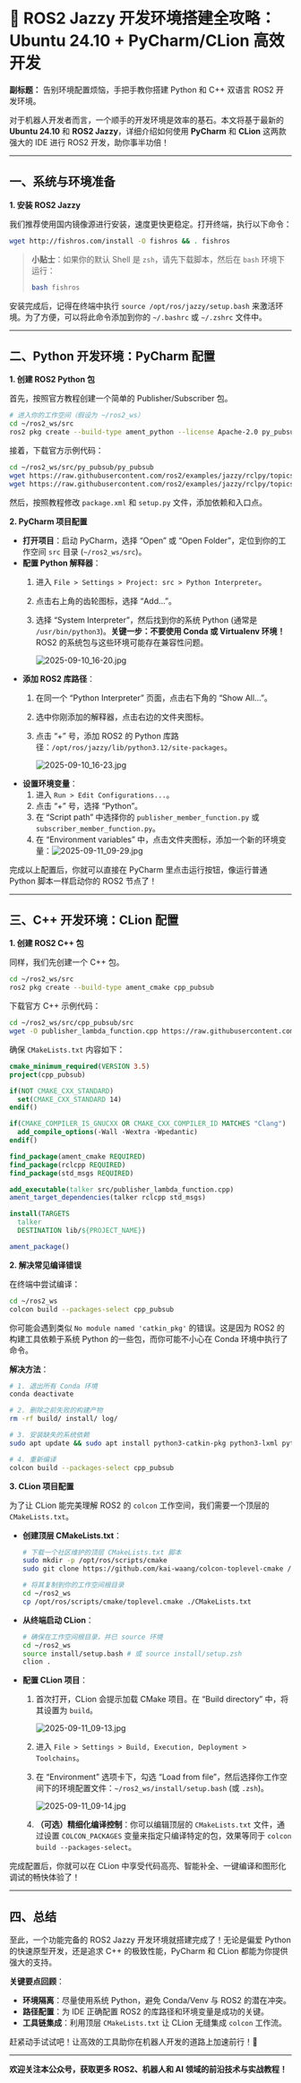 # 🤖 ROS2 Jazzy 开发环境搭建全攻略：Ubuntu 24.10 + PyCharm/CLion 高效开发

**副标题：** 告别环境配置烦恼，手把手教你搭建 Python 和 C++ 双语言 ROS2 开发环境。

对于机器人开发者而言，一个顺手的开发环境是效率的基石。本文将基于最新的 **Ubuntu 24.10** 和 **ROS2 Jazzy**，详细介绍如何使用 **PyCharm** 和 **CLion** 这两款强大的 IDE 进行 ROS2 开发，助你事半功倍！

---

## 一、系统与环境准备

**1. 安装 ROS2 Jazzy**

我们推荐使用国内镜像源进行安装，速度更快更稳定。打开终端，执行以下命令：

```bash
wget http://fishros.com/install -O fishros && . fishros
```

> **小贴士**：如果你的默认 Shell 是 `zsh`，请先下载脚本，然后在 `bash` 环境下运行：
>
> ```bash
> bash fishros
> ```

安装完成后，记得在终端中执行 `source /opt/ros/jazzy/setup.bash` 来激活环境。为了方便，可以将此命令添加到你的 `~/.bashrc` 或 `~/.zshrc` 文件中。

---

## 二、Python 开发环境：PyCharm 配置

**1. 创建 ROS2 Python 包**

首先，按照官方教程创建一个简单的 Publisher/Subscriber 包。

```bash
# 进入你的工作空间（假设为 ~/ros2_ws）
cd ~/ros2_ws/src
ros2 pkg create --build-type ament_python --license Apache-2.0 py_pubsub
```

接着，下载官方示例代码：

```bash
cd ~/ros2_ws/src/py_pubsub/py_pubsub
wget https://raw.githubusercontent.com/ros2/examples/jazzy/rclpy/topics/minimal_publisher/examples_rclpy_minimal_publisher/publisher_member_function.py
wget https://raw.githubusercontent.com/ros2/examples/jazzy/rclpy/topics/minimal_subscriber/examples_rclpy_minimal_subscriber/subscriber_member_function.py
```

然后，按照教程修改 `package.xml` 和 `setup.py` 文件，添加依赖和入口点。

**2. PyCharm 项目配置**

* **打开项目**：启动 PyCharm，选择 “Open” 或 “Open Folder”，定位到你的工作空间 `src` 目录 (`~/ros2_ws/src`)。
* **配置 Python 解释器**：
  1. 进入 `File > Settings > Project: src > Python Interpreter`。
  2. 点击右上角的齿轮图标，选择 “Add...”。
  3. 选择 “System Interpreter”，然后找到你的系统 Python (通常是 `/usr/bin/python3`)。**关键一步：不要使用 Conda 或 Virtualenv 环境！** ROS2 的系统包与这些环境可能存在兼容性问题。

     ![2025-09-10_16-20.jpg](https://cdn.jsdelivr.net/gh/zilong-ding/note-gen-image-sync@main/853e1cea-aec5-4fe2-bf47-13e9aeac0953.jpeg)
* **添加 ROS2 库路径**：
  1. 在同一个 “Python Interpreter” 页面，点击右下角的 “Show All...”。
  2. 选中你刚添加的解释器，点击右边的文件夹图标。
  3. 点击 “+” 号，添加 ROS2 的 Python 库路径：`/opt/ros/jazzy/lib/python3.12/site-packages`。

     ![2025-09-10_16-23.jpg](https://cdn.jsdelivr.net/gh/zilong-ding/note-gen-image-sync@main/134c3c4a-bef0-4896-89f0-bf405b93de42.jpeg)
* **设置环境变量**：
  1. 进入 `Run > Edit Configurations...`。
  2. 点击 “+” 号，选择 “Python”。
  3. 在 “Script path” 中选择你的 `publisher_member_function.py` 或 `subscriber_member_function.py`。
  4. 在 “Environment variables” 中，点击文件夹图标，添加一个新的环境变量：![2025-09-11_09-29.jpg](https://cdn.jsdelivr.net/gh/zilong-ding/note-gen-image-sync@main/ce444fba-6fe7-42cc-8944-a13a803cfce7.jpeg)

完成以上配置后，你就可以直接在 PyCharm 里点击运行按钮，像运行普通 Python 脚本一样启动你的 ROS2 节点了！

---

## 三、C++ 开发环境：CLion 配置

**1. 创建 ROS2 C++ 包**

同样，我们先创建一个 C++ 包。

```bash
cd ~/ros2_ws/src
ros2 pkg create --build-type ament_cmake cpp_pubsub
```

下载官方 C++ 示例代码：

```bash
cd ~/ros2_ws/src/cpp_pubsub/src
wget -O publisher_lambda_function.cpp https://raw.githubusercontent.com/ros2/examples/jazzy/rclcpp/topics/minimal_publisher/lambda.cpp
```

确保 `CMakeLists.txt` 内容如下：

```cmake
cmake_minimum_required(VERSION 3.5)
project(cpp_pubsub)

if(NOT CMAKE_CXX_STANDARD)
  set(CMAKE_CXX_STANDARD 14)
endif()

if(CMAKE_COMPILER_IS_GNUCXX OR CMAKE_CXX_COMPILER_ID MATCHES "Clang")
  add_compile_options(-Wall -Wextra -Wpedantic)
endif()

find_package(ament_cmake REQUIRED)
find_package(rclcpp REQUIRED)
find_package(std_msgs REQUIRED)

add_executable(talker src/publisher_lambda_function.cpp)
ament_target_dependencies(talker rclcpp std_msgs)

install(TARGETS
  talker
  DESTINATION lib/${PROJECT_NAME})

ament_package()
```

**2. 解决常见编译错误**

在终端中尝试编译：

```bash
cd ~/ros2_ws
colcon build --packages-select cpp_pubsub
```

你可能会遇到类似 `No module named 'catkin_pkg'` 的错误。这是因为 ROS2 的构建工具依赖于系统 Python 的一些包，而你可能不小心在 Conda 环境中执行了命令。

**解决方法**：

```bash
# 1. 退出所有 Conda 环境
conda deactivate

# 2. 删除之前失败的构建产物
rm -rf build/ install/ log/

# 3. 安装缺失的系统依赖
sudo apt update && sudo apt install python3-catkin-pkg python3-lxml python3-pkg-resources

# 4. 重新编译
colcon build --packages-select cpp_pubsub
```

**3. CLion 项目配置**

为了让 CLion 能完美理解 ROS2 的 `colcon` 工作空间，我们需要一个顶层的 `CMakeLists.txt`。

* **创建顶层 CMakeLists.txt**：

  ```bash
  # 下载一个社区维护的顶层 CMakeLists.txt 脚本
  sudo mkdir -p /opt/ros/scripts/cmake
  sudo git clone https://github.com/kai-waang/colcon-toplevel-cmake /opt/ros/scripts/cmake

  # 将其复制到你的工作空间根目录
  cd ~/ros2_ws
  cp /opt/ros/scripts/cmake/toplevel.cmake ./CMakeLists.txt
  ```
* **从终端启动 CLion**：

  ```bash
  # 确保在工作空间根目录，并已 source 环境
  cd ~/ros2_ws
  source install/setup.bash # 或 source install/setup.zsh
  clion .
  ```
* **配置 CLion 项目**：

  1. 首次打开，CLion 会提示加载 CMake 项目。在 “Build directory” 中，将其设置为 `build`。

     ![2025-09-11_09-13.jpg](https://cdn.jsdelivr.net/gh/zilong-ding/note-gen-image-sync@main/043a758a-2079-4fd7-a466-ff44f23af457.jpeg)
  2. 进入 `File > Settings > Build, Execution, Deployment > Toolchains`。
  3. 在 “Environment” 选项卡下，勾选 “Load from file”，然后选择你工作空间下的环境配置文件：`~/ros2_ws/install/setup.bash` (或 `.zsh`)。

     ![2025-09-11_09-14.jpg](https://cdn.jsdelivr.net/gh/zilong-ding/note-gen-image-sync@main/5463c0e3-7fb7-4a65-aaec-4f9ea6445c12.jpeg)
  4. **（可选）精细化编译控制**：你可以编辑顶层的 `CMakeLists.txt` 文件，通过设置 `COLCON_PACKAGES` 变量来指定只编译特定的包，效果等同于 `colcon build --packages-select`。

完成配置后，你就可以在 CLion 中享受代码高亮、智能补全、一键编译和图形化调试的畅快体验了！

---

## 四、总结

至此，一个功能完备的 ROS2 Jazzy 开发环境就搭建完成了！无论是偏爱 Python 的快速原型开发，还是追求 C++ 的极致性能，PyCharm 和 CLion 都能为你提供强大的支持。

**关键要点回顾**：

* **环境隔离**：尽量使用系统 Python，避免 Conda/Venv 与 ROS2 的潜在冲突。
* **路径配置**：为 IDE 正确配置 ROS2 的库路径和环境变量是成功的关键。
* **工具链集成**：利用顶层 `CMakeLists.txt` 让 CLion 无缝集成 `colcon` 工作流。

赶紧动手试试吧！让高效的工具助你在机器人开发的道路上加速前行！🚀

---

**欢迎关注本公众号，获取更多 ROS2、机器人和 AI 领域的前沿技术与实战教程！**
